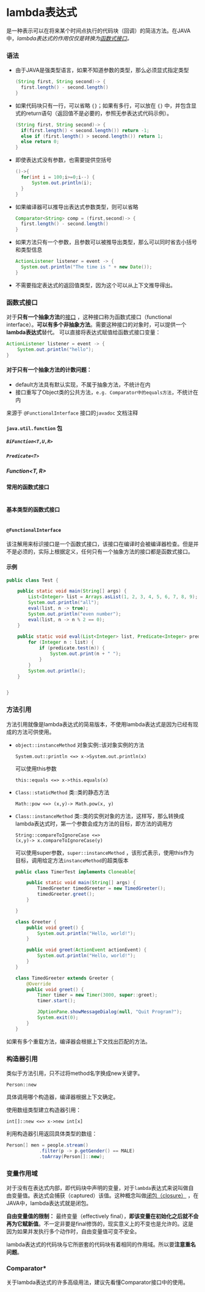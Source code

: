 # lambda表达式

是一种表示可以在将来某个时间点执行的代码块（回调）的简洁方法。在JAVA中，*lambda表达式的作用仅仅是转换为[函数式接口](#函数式接口)。* 

### 语法

- 由于JAVA是强类型语言，如果不知道参数的类型，那么必须显式指定类型

  ```java
  (String first, String second)-> {
  	first.length() - second.length()
  }
  ```

- 如果代码块只有一行，可以省略 `{}`；如果有多行，可以放在 `{}` 中，并包含显式的return语句（返回值不是必要的，参照无参表达式代码示例）。

  ```java
  (String first, String second)-> {
  	if(first.length() < second.length()) return -1;
  	else if (first.length() > second.length()) return 1;
  	else return 0;
  }
  ```

- 即使表达式没有参数，也需要提供空括号

  ```java
  ()->{
  	for(int i = 100;i>=0;i--) {
  		System.out.println(i);
  	}
  }
  ```

- 如果编译器可以推导出表达式参数类型，则可以省略

  ```java
  Comparator<String> comp = (first,second)-> {
  	first.length() - second.length()
  }
  ```

- 如果方法只有一个参数，且参数可以被推导出类型，那么可以同时省去小括号和类型信息

  ```java
  ActionListener listener = event -> {
  	System.out.println("The time is " + new Date());
  }
  ```

- 不需要指定表达式的返回值类型，因为这个可以从上下文推导得出。

### 函数式接口

对于**只有一个抽象方法**的[接口](./附录I-JAVA接口.md) ，这种接口称为函数式接口（functional interface）。**可以有多个非抽象方法**。需要这种接口的对象时，可以提供一个**lambda表达式**替代。
可以直接将表达式赋值给函数式接口变量：

```java
ActionListener listener = event -> {
	System.out.println("hello");
}
```



#### 对于只有一个抽象方法的计数问题：

- default方法具有默认实现，不属于抽象方法，不统计在内
- 接口重写了Object类的公共方法，`e.g. Comparator中的equals方法`，不统计在内

来源于 `@FunctionalInterface` 接口的`javadoc` 文档注释

#### `java.util.function` 包

##### `BiFunction<T,U,R>` 

##### `Predicate<T>` 

##### Function<T, R>

#### 常用的函数式接口

<img :src="$withBase='/img/appendix-common-functional-interface.png'" class="align-center"/>

#### 基本类型的函数式接口

<img :src="$withBase='/img/appendix-common-functional-interface-for-base-type.png'" class="align-center"/>

#### `@FunctionalInterface`

该注解用来标识接口是一个函数式接口，该接口在编译时会被编译器检查。但是并不是必须的，实际上根据定义，任何只有一个抽象方法的接口都是函数式接口。

#### 示例

```java
public class Test {

    public static void main(String[] args) {
        List<Integer> list = Arrays.asList(1, 2, 3, 4, 5, 6, 7, 8, 9);
        System.out.println("all");
        eval(list, n -> true);
        System.out.println("even number");
        eval(list, n -> n % 2 == 0);
    }
    
    public static void eval(List<Integer> list, Predicate<Integer> predicate) {
        for (Integer n : list) {
            if (predicate.test(n)) {
                System.out.print(n + " ");
            }
        }
        System.out.println();
    }


}
```



### 方法引用

方法引用就像是lambda表达式的简易版本，不使用lambda表达式是因为已经有现成的方法可供使用。

- `object::instanceMethod` 对象实例::该对象实例的方法

  ```
  System.out::println <=> x->System.out.println(x)
  ```

  可以使用this参数

  ```
  this::equals <=> x->this.equals(x)
  ```

  

- `Class::staticMethod` 类::类的静态方法

  ```
  Math::pow <=> (x,y)-> Math.pow(x, y)
  ```

  

- `Class::instanceMethod` 类::类的实例对象的方法，这样写，那么转换成lambda表达式时，第一个参数会成为方法的目标，即方法的调用方

  ```
  String::compareToIgnoreCase <=>
  (x,y)-> x.compareToIgnoreCase(y)
  ```

  可以使用super参数，`super::instanceMethod` ，该形式表示，使用this作为目标，调用给定方法`instanceMethod`的超类版本

  ```java
  public class TimerTest implements Cloneable{
  
      public static void main(String[] args) {
          TimedGreeter timedGreeter = new TimedGreeter();
          timedGreeter.greet();
      }
  
  }
  
  class Greeter {
      public void greet() {
          System.out.println("Hello, world!");
      }
  
      public void greet(ActionEvent actionEvent) {
          System.out.println("Hello, world!");
      }
  }
  
  class TimedGreeter extends Greeter {
      @Override
      public void greet() {
          Timer timer = new Timer(3000, super::greet);
          timer.start();
  
          JOptionPane.showMessageDialog(null, "Quit Program?");
          System.exit(0);
      }
  }
  ```

  

如果有多个重载方法，编译器会根据上下文找出匹配的方法。

### 构造器引用

类似于方法引用，只不过将method名字换成new关键字。

```
Person::new
```

具体调用哪个构造器，编译器根据上下文确定。

使用数组类型建立构造器引用：

```
int[]::new <=> x->new int[x]
```

利用构造器引用返回具体类型的数组：

```java
Person[] men = people.stream()
			.filter(p -> p.getGender() == MALE)
			.toArray(Person[]::new);
```

### 变量作用域

对于没有在表达式内部，即代码块中声明的变量，对于`lambda`表达式来说叫做自由变量值。表达式会捕获（captured）该值。这种概念叫做[闭包（closure）]() ，在JAVA中，lambda表达式就是闭包。

**自由变量值的限制：** 最终变量（effectively final），**即该变量在初始化之后就不会再为它赋新值**。不一定非要是final修饰的，现实意义上的不变也是允许的。这是因为如果并发执行多个动作时，自由变量值可变不安全。

lambda表达式的代码块与它所嵌套的代码块有着相同的作用域。所以要**注意重名问题**。

### Comparator*

关于lambda表达式的许多高级用法，建议先看懂Comparator接口中的使用。
